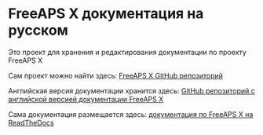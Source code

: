 # FreeAPS X документация на русском

Это проект для хранения и редактирования документации по проекту FreeAPS X

Сам проект можно найти здесь: [FreeAPS X GitHub репозиторий](http://github.com/IValkou/FreeAPS)

Английская версия документации хранится здесь: [GitHub репозиторий с английской версией документации FreeAPS X](https://github.com/checkatillo/FreeAPSXDocsEN) 

Сама документация размещается здесь: [документация по FreeAPS X на ReadTheDocs](https://freeapsx.readthedocs.io/ru/latest/)
